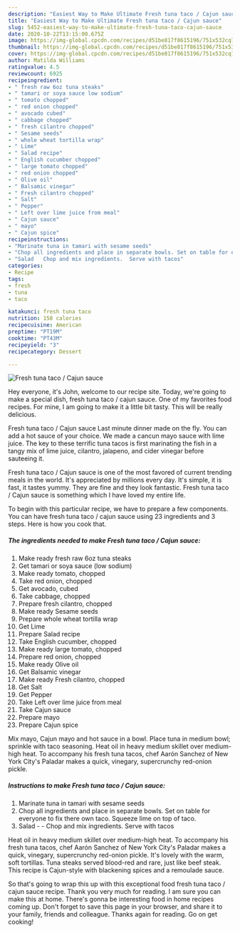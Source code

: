 ```yaml
---
description: "Easiest Way to Make Ultimate Fresh tuna taco / Cajun sauce"
title: "Easiest Way to Make Ultimate Fresh tuna taco / Cajun sauce"
slug: 5452-easiest-way-to-make-ultimate-fresh-tuna-taco-cajun-sauce
date: 2020-10-22T13:15:00.675Z
image: https://img-global.cpcdn.com/recipes/d51be817f8615196/751x532cq70/fresh-tuna-taco-cajun-sauce-recipe-main-photo.jpg
thumbnail: https://img-global.cpcdn.com/recipes/d51be817f8615196/751x532cq70/fresh-tuna-taco-cajun-sauce-recipe-main-photo.jpg
cover: https://img-global.cpcdn.com/recipes/d51be817f8615196/751x532cq70/fresh-tuna-taco-cajun-sauce-recipe-main-photo.jpg
author: Matilda Williams
ratingvalue: 4.5
reviewcount: 6925
recipeingredient:
- " fresh raw 6oz tuna steaks"
- " tamari or soya sauce low sodium"
- " tomato chopped"
- " red onion chopped"
- " avocado cubed"
- " cabbage chopped"
- " fresh cilantro chopped"
- " Sesame seeds"
- " whole wheat tortilla wrap"
- " Lime"
- " Salad recipe"
- " English cucumber chopped"
- " large tomato chopped"
- " red onion chopped"
- " Olive oil"
- " Balsamic vinegar"
- " Fresh cilantro chopped"
- " Salt"
- " Pepper"
- " Left over lime juice from meal"
- " Cajun sauce"
- " mayo"
- " Cajun spice"
recipeinstructions:
- "Marinate tuna in tamari with sesame seeds"
- "Chop all ingredients and place in separate bowls. Set on table for everyone to fix there own taco. Squeeze lime on top of taco."
- "Salad   Chop and mix ingredients.  Serve with tacos"
categories:
- Recipe
tags:
- fresh
- tuna
- taco

katakunci: fresh tuna taco 
nutrition: 158 calories
recipecuisine: American
preptime: "PT19M"
cooktime: "PT43M"
recipeyield: "3"
recipecategory: Dessert

---
```



![Fresh tuna taco / Cajun sauce](https://img-global.cpcdn.com/recipes/d51be817f8615196/751x532cq70/fresh-tuna-taco-cajun-sauce-recipe-main-photo.jpg)

Hey everyone, it's John, welcome to our recipe site. Today, we're going to make a special dish, fresh tuna taco / cajun sauce. One of my favorites food recipes. For mine, I am going to make it a little bit tasty. This will be really delicious.

Fresh tuna taco / Cajun sauce Last minute dinner made on the fly. You can add a hot sauce of your choice. We made a cancun mayo sauce with lime juice. The key to these terrific tuna tacos is first marinating the fish in a tangy mix of lime juice, cilantro, jalapeno, and cider vinegar before sauteeing it.

Fresh tuna taco / Cajun sauce is one of the most favored of current trending meals in the world. It's appreciated by millions every day. It's simple, it is fast, it tastes yummy. They are fine and they look fantastic. Fresh tuna taco / Cajun sauce is something which I have loved my entire life.


To begin with this particular recipe, we have to prepare a few components. You can have fresh tuna taco / cajun sauce using 23 ingredients and 3 steps. Here is how you cook that.

<!--inarticleads1-->

##### The ingredients needed to make Fresh tuna taco / Cajun sauce:

1. Make ready  fresh raw 6oz tuna steaks
1. Get  tamari or soya sauce (low sodium)
1. Make ready  tomato, chopped
1. Take  red onion, chopped
1. Get  avocado, cubed
1. Take  cabbage, chopped
1. Prepare  fresh cilantro, chopped
1. Make ready  Sesame seeds
1. Prepare  whole wheat tortilla wrap
1. Get  Lime
1. Prepare  Salad recipe
1. Take  English cucumber, chopped
1. Make ready  large tomato, chopped
1. Prepare  red onion, chopped
1. Make ready  Olive oil
1. Get  Balsamic vinegar
1. Make ready  Fresh cilantro, chopped
1. Get  Salt
1. Get  Pepper
1. Take  Left over lime juice from meal
1. Take  Cajun sauce
1. Prepare  mayo
1. Prepare  Cajun spice


Mix mayo, Cajun mayo and hot sauce in a bowl. Place tuna in medium bowl; sprinkle with taco seasoning. Heat oil in heavy medium skillet over medium-high heat. To accompany his fresh tuna tacos, chef Aarón Sanchez of New York City&#39;s Paladar makes a quick, vinegary, supercrunchy red-onion pickle. 

<!--inarticleads2-->

##### Instructions to make Fresh tuna taco / Cajun sauce:

1. Marinate tuna in tamari with sesame seeds
1. Chop all ingredients and place in separate bowls. Set on table for everyone to fix there own taco. Squeeze lime on top of taco.
1. Salad  -  - Chop and mix ingredients.  Serve with tacos


Heat oil in heavy medium skillet over medium-high heat. To accompany his fresh tuna tacos, chef Aarón Sanchez of New York City&#39;s Paladar makes a quick, vinegary, supercrunchy red-onion pickle. It&#39;s lovely with the warm, soft tortillas. Tuna steaks served blood-red and rare, just like beef steak. This recipe is Cajun-style with blackening spices and a remoulade sauce. 

So that's going to wrap this up with this exceptional food fresh tuna taco / cajun sauce recipe. Thank you very much for reading. I am sure you can make this at home. There's gonna be interesting food in home recipes coming up. Don't forget to save this page in your browser, and share it to your family, friends and colleague. Thanks again for reading. Go on get cooking!
